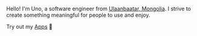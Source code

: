 Hello! I'm Uno, a software engineer from <a href="https://en.wikipedia.org/wiki/Ulaanbaatar">Ulaanbaatar, Mongolia</a>. I strive to create something meaningful for people to use and enjoy. 

Try out my <a href="https://apps.apple.com/us/developer/usukhbayar-batbayar/id1532655863">Apps</a> 📱
